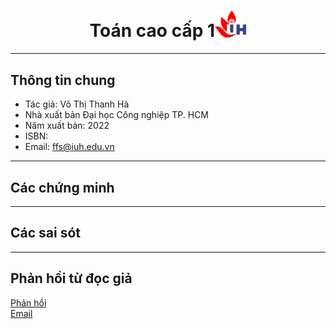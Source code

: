 <link rel="stylesheet" type="text/css" media="all" href="css/logo.css"/>
<link rel="stylesheet" 
href="https://cdnjs.cloudflare.com/ajax/libs/font-awesome/6.2.0/css/all.min.css">
<p align="center">
  <!-- <a href="https://www.yushi.dev/" target="_blank" rel="noreferrer"><img src="https://user-images.githubusercontent.com/75753187/123350185-74ce0900-d528-11eb-848d-d92955dbb944.png" alt="my banner"></a> -->
</p>


<h1 align="center">Toán cao cấp 1<img width="10%" src="figures/iuh.png" /></h1>

-----
## Thông tin chung
- Tác giả: Võ Thị Thanh Hà
- Nhà xuất bản Đại học Công nghiệp TP. HCM
- Năm xuất bản: 2022
- ISBN: 
- Email: ffs@iuh.edu.vn
-----

## Các chứng minh

-----

## Các sai sót

-----

## Phản hồi từ đọc giả
[<i class="fa-solid fa-comments"></i> Phản hồi](https://github.com/khoacoban/toancaocap1/issues)\
[<i class="fa-solid fa-envelope"></i> Email ](mailto:ffs@iuh.edu.vn)
